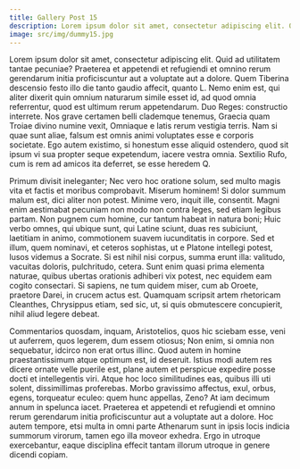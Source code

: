 ```yaml
---
title: Gallery Post 15
description: Lorem ipsum dolor sit amet, consectetur adipiscing elit. Quibus ego vehementer assentior. Multoque hoc melius nos veriusque quam Stoici. Nunc omni virtuti vitium contrario nomine opponitur. Qualem igitur hominem natura inchoavit? Proclivi currit oratio. Mihi, inquam, qui te id ipsum rogavi? Duo Reges constructio interrete. 
image: src/img/dummy15.jpg
---
```

Lorem ipsum dolor sit amet, consectetur adipiscing elit. Quid ad utilitatem tantae pecuniae? Praeterea et appetendi et refugiendi et omnino rerum gerendarum initia proficiscuntur aut a voluptate aut a dolore. Quem Tiberina descensio festo illo die tanto gaudio affecit, quanto L. Nemo enim est, qui aliter dixerit quin omnium naturarum simile esset id, ad quod omnia referrentur, quod est ultimum rerum appetendarum. Duo Reges: constructio interrete. Nos grave certamen belli clademque tenemus, Graecia quam Troiae divino numine vexit, Omniaque e latis rerum vestigia terris. Nam si quae sunt aliae, falsum est omnis animi voluptates esse e corporis societate. Ego autem existimo, si honestum esse aliquid ostendero, quod sit ipsum vi sua propter seque expetendum, iacere vestra omnia. Sextilio Rufo, cum is rem ad amicos ita deferret, se esse heredem Q. 

Primum divisit ineleganter; Nec vero hoc oratione solum, sed multo magis vita et factis et moribus comprobavit. Miserum hominem! Si dolor summum malum est, dici aliter non potest. Minime vero, inquit ille, consentit. Magni enim aestimabat pecuniam non modo non contra leges, sed etiam legibus partam. Non pugnem cum homine, cur tantum habeat in natura boni; Huic verbo omnes, qui ubique sunt, qui Latine sciunt, duas res subiciunt, laetitiam in animo, commotionem suavem iucunditatis in corpore. Sed et illum, quem nominavi, et ceteros sophistas, ut e Platone intellegi potest, lusos videmus a Socrate. Si est nihil nisi corpus, summa erunt illa: valitudo, vacuitas doloris, pulchritudo, cetera. Sunt enim quasi prima elementa naturae, quibus ubertas orationis adhiberi vix potest, nec equidem eam cogito consectari. Si sapiens, ne tum quidem miser, cum ab Oroete, praetore Darei, in crucem actus est. Quamquam scripsit artem rhetoricam Cleanthes, Chrysippus etiam, sed sic, ut, si quis obmutescere concupierit, nihil aliud legere debeat. 

Commentarios quosdam, inquam, Aristotelios, quos hic sciebam esse, veni ut auferrem, quos legerem, dum essem otiosus; Non enim, si omnia non sequebatur, idcirco non erat ortus illinc. Quod autem in homine praestantissimum atque optimum est, id deseruit. Istius modi autem res dicere ornate velle puerile est, plane autem et perspicue expedire posse docti et intellegentis viri. Atque hoc loco similitudines eas, quibus illi uti solent, dissimillimas proferebas. Morbo gravissimo affectus, exul, orbus, egens, torqueatur eculeo: quem hunc appellas, Zeno? At iam decimum annum in spelunca iacet. Praeterea et appetendi et refugiendi et omnino rerum gerendarum initia proficiscuntur aut a voluptate aut a dolore. Hoc autem tempore, etsi multa in omni parte Athenarum sunt in ipsis locis indicia summorum virorum, tamen ego illa moveor exhedra. Ergo in utroque exercebantur, eaque disciplina effecit tantam illorum utroque in genere dicendi copiam. 
